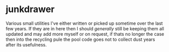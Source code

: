 junkdrawer
==========

Various small utilities I've either written or picked up sometime over the last few years. If they are in here then I should *generally* still be keeping them all updated and may add more myself or on request, if thats no longer the case then into the recycling pule the pool code goes not to collect dust years after its usefulness. 